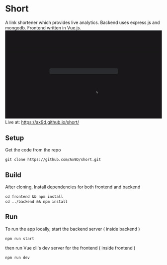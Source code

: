 # Short
A link shortener which provides live analytics. 
Backend uses express js and mongodb. Frontend written in Vue.js.
![demo](./demo.gif)  
Live at: https://ax9d.github.io/short/

## Setup
Get the code from the repo
```
git clone https://github.com/Ax9D/short.git
```
## Build
After cloning, Install dependencies for both frontend and backend

```
cd frontend && npm install
cd ../backend && npm install
```
## Run
To run the app locally, start the backend server ( inside backend )
```
npm run start 
```
then run Vue cli's dev server for the frontend ( inside frontend )
```
npm run dev
```


